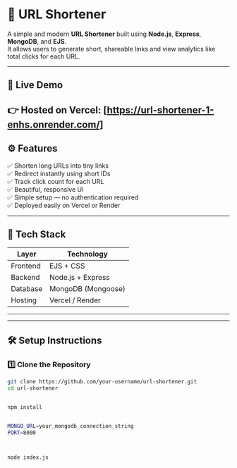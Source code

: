 # 🔗 URL Shortener

A simple and modern **URL Shortener** built using **Node.js**, **Express**, **MongoDB**, and **EJS**.  
It allows users to generate short, shareable links and view analytics like total clicks for each URL.

---

## 🚀 Live Demo
👉 **Hosted on Vercel:** [https://url-shortener-1-enhs.onrender.com/]
---


## ⚙️ Features
✅ Shorten long URLs into tiny links  
✅ Redirect instantly using short IDs  
✅ Track click count for each URL  
✅ Beautiful, responsive UI  
✅ Simple setup — no authentication required  
✅ Deployed easily on Vercel or Render  

---

## 🧩 Tech Stack
| Layer | Technology |
|-------|-------------|
| Frontend | EJS + CSS |
| Backend | Node.js + Express |
| Database | MongoDB (Mongoose) |
| Hosting | Vercel / Render |

---



---

## 🛠️ Setup Instructions

### 1️⃣ Clone the Repository
```bash
git clone https://github.com/your-username/url-shortener.git
cd url-shortener


npm install


MONGO_URL=your_mongodb_connection_string
PORT=8000



node index.js



